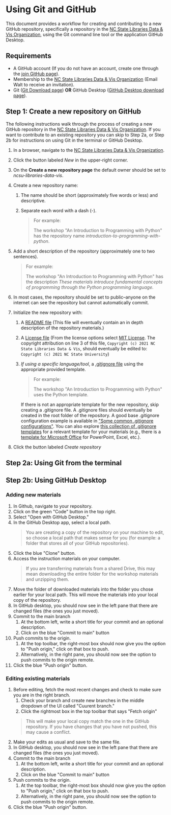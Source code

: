 # Using Git and GitHub

This document provides a workflow for creating and contributing to a new GitHub repository, specifically a repository in the [NC State Libraries Data & Vis Organization](https://github.com/ncsu-libraries-data-vis), using the Git command line tool or the application GitHub Desktop.

## Requirements

* A GitHub account (If you do not have an account, create one through the [join GitHub page](https://github.com/join)).
* Membership to the [NC State Libraries Data & Vis Organization](https://github.com/ncsu-libraries-data-vis) (Email Walt to receive an invitation).
* Git ([Git Download page](https://git-scm.com/downloads)) **OR** GitHub Desktop ([GitHub Desktop download page](https://desktop.github.com/)).

## Step 1: Create a new repository on GitHub

The following instructions walk through the process of creating a new GitHub repository in the [NC State Libraries Data & Vis Organization](https://github.com/ncsu-libraries-data-vis). If you want to contribute to an existing repository you can skip to Step 2a, or Step 2b for instructions on using Git in the terminal or GitHub Desktop.

1. In a browser, navigate to the [NC State Libraries Data & Vis Organization](https://github.com/ncsu-libraries-data-vis).
1. Click the button labeled *New* in the upper-right corner.
1. On the **Create a new repository page** the default owner should be set to *ncsu-libraries-data-vis*.
1. Create a new repository name:
    1. The name should be short (approximately five words or less) and descriptive.
    1. Separate each word with a dash (-).

        > For example:
        >
        > The workshop "An Introduction to Programming with Python" has the repository name *introduction-to-programming-with-python*.

1. Add a short description of the repository (approximately one to two sentences).

    > For example:
    >
    > The workshop "An Introduction to Programming with Python" has the description *These materials introduce fundamental concepts of programming through the Python programming language.*

1. In most cases, the repository should be set to public–anyone on the internet can see the repository but cannot automatically commit.
1. Initialize the new repository with:
    1. A [README file](https://docs.github.com/en/github/creating-cloning-and-archiving-repositories/creating-a-repository-on-github/about-readmes) (This file will eventually contain an in depth description of the repository materials.)
    1. A [License file](https://docs.github.com/en/github/creating-cloning-and-archiving-repositories/creating-a-repository-on-github/licensing-a-repository) (From the license options select [MIT License](https://choosealicense.com/licenses/mit/). The copyright attribution on line 3 of this file, `Copyright (c) 2021 NC State Libraries Data & Vis`, should eventually be edited to: `Copyright (c) 2021 NC State University`)
    1. *If using a specific language/tool*, a [.gitignore file](https://docs.github.com/en/get-started/getting-started-with-git/ignoring-files) using the appropriate provided template.

        > For example:
        >
        > The workshop "An Introduction to Programming with Python" uses the Python template.

        If there is not an appropriate template for the new repository, skip creating a .gitignore file. A .gitignore files should eventually be created in the root folder of the repository. A good base .gitignore configuration example is available in ["Some common .gitignore configurations"](https://gist.github.com/octocat/9257657). You can also explore [this collection of .gitignore templates](https://github.com/github/gitignore) for a relevant template for your materials (e.g., there is a [template for Microsoft Office](https://github.com/github/gitignore/blob/master/Global/MicrosoftOffice.gitignore) for PowerPoint, Excel, etc.).

1. Click the button labeled *Create repository*

## Step 2a: Using Git from the terminal

## Step 2b: Using GitHub Desktop

### Adding new materials

1. In Github, navigate to your repository.
1. Click on the green "Code" button in the top right.
1. Select "Open with GitHub Desktop."
1. In the GitHub Desktop app, select a local path.
    > You are creating a copy of the repository on your machine to edit, so choose a local path that makes sense for you (for example: a folder that stores all of your GitHub repositories).
1. Click the blue "Clone" button.
1. Access the instruction materials on your computer.
    > If you are transferring materials from a shared Drive, this may mean downloading the entire folder for the workshop materials and unzipping them.
1. Move the folder of downloaded materials into the folder you chose earlier for your local path. This will move the materials into your local copy of the repository.
1. In GitHub desktop, you should now see in the left pane that there are changed files (the ones you just moved).
1. Commit to the main branch
    1. At the bottom left, write a short title for your commit and an optional description.
    1. Click on the blue "Commit to main" button
1. Push commits to the origin.
    1. At the top toolbar, the right-most box should now give you the option to "Push origin," click on that box to push.
    2. Alternatively, in the right pane, you should now see the option to push commits to the origin remote.
1. Click the blue "Push origin" button.

### Editing existing materials

1. Before editing, fetch the most recent changes and check to make sure you are in the right branch.
    1. Check your branch and create new branches in the middle dropdown of the UI called "Cuurent branch."
    1. Click the rightmost box in the top toolbar that says "Fetch origin"
    > This will make your local copy match the one in the GitHub repository. If you have changes that you have not pushed, this may cause a conflict.
1. Make your edits as usual and save to the same file.
1. In GitHub desktop, you should now see in the left pane that there are changed files (the ones you just moved).
1. Commit to the main branch
    1. At the bottom left, write a short title for your commit and an optional description.
    1. Click on the blue "Commit to main" button
1. Push commits to the origin.
    1. At the top toolbar, the right-most box should now give you the option to "Push origin," click on that box to push.
    2. Alternatively, in the right pane, you should now see the option to push commits to the origin remote.
1. Click the blue "Push origin" button.
